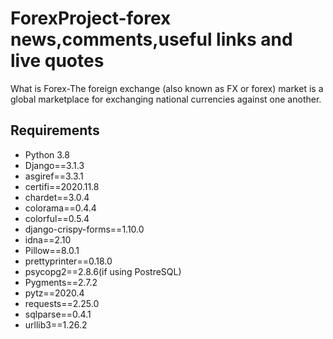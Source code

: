 # ForexProject-forex news,comments,useful links and live quotes
What is Forex-The foreign exchange (also known as FX or forex) market is a global marketplace for exchanging national currencies against one another.
## Requirements
* Python 3.8
* Django==3.1.3
* asgiref==3.3.1
* certifi==2020.11.8
* chardet==3.0.4
* colorama==0.4.4
* colorful==0.5.4
* django-crispy-forms==1.10.0
* idna==2.10
* Pillow==8.0.1
* prettyprinter==0.18.0
* psycopg2==2.8.6(if using PostreSQL)
* Pygments==2.7.2
* pytz==2020.4
* requests==2.25.0
* sqlparse==0.4.1
* urllib3==1.26.2

